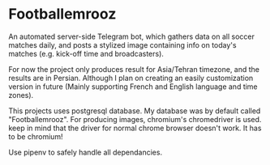 # Footballemrooz

An automated server-side Telegram bot, which gathers data on all soccer matches daily, and posts a stylized image containing info on today's matches (e.g. kick-off time and broadcasters).

For now the project only produces result for Asia/Tehran timezone, and the results are in Persian. Although I plan on creating an easily customization version in future (Mainly supporting French and English language and time zones).

This projects uses postgresql database. My database was by default called "Footballemrooz". 
For producing images, chromium's chromedriver is used. keep in mind that the driver for normal chrome browser doesn't work. It has to be chromium!

Use pipenv to safely handle all dependancies.
